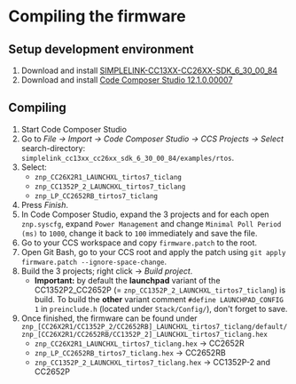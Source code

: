 # Compiling the firmware

## Setup development environment
1. Download and install [SIMPLELINK-CC13XX-CC26XX-SDK_6_30_00_84](https://www.ti.com/tool/download/SIMPLELINK-CC13XX-CC26XX-SDK)
1. Download and install [Code Composer Studio 12.1.0.00007](http://www.ti.com/tool/CCSTUDIO)

## Compiling
1. Start Code Composer Studio
1. Go to *File -> Import -> Code Composer Studio -> CCS Projects -> Select* search-directory: `simplelink_cc13xx_cc26xx_sdk_6_30_00_84/examples/rtos`. 
1. Select:
    - `znp_CC26X2R1_LAUNCHXL_tirtos7_ticlang`
    - `znp_CC1352P_2_LAUNCHXL_tirtos7_ticlang`
    - `znp_LP_CC2652RB_tirtos7_ticlang` 
4. Press *Finish*.
1. In Code Composer Studio, expand the 3 projects and for each open `znp.syscfg`, expand `Power Management` and change `Minimal Poll Period (ms)` to `1000`, change it back to `100` immediately and save the file.
1. Go to your CCS workspace and copy `firmware.patch` to the root.
1. Open Git Bash, go to your CCS root and apply the patch using `git apply firmware.patch --ignore-space-change`.
1. Build the 3 projects; right click -> *Build project*.
    - **Important:** by default the **launchpad** variant of the CC1352P2_CC2652P (= `znp_CC1352P_2_LAUNCHXL_tirtos7_ticlang`) is build. To build the **other** variant comment `#define LAUNCHPAD_CONFIG 1` in `preinclude.h` (located under `Stack/Config/`), don't forget to save.
1. Once finished, the firmware can be found under `znp_[CC26X2R1/CC1352P_2/CC2652RB]_LAUNCHXL_tirtos7_ticlang/default/znp_[CC26X2R1/CC2652RB/CC1352P_2]_LAUNCHXL_tirtos7_ticlang.hex`
    - `znp_CC26X2R1_LAUNCHXL_tirtos7_ticlang.hex` -> CC2652R
    - `znp_LP_CC2652RB_tirtos7_ticlang.hex` -> CC2652RB
    - `znp_CC1352P_2_LAUNCHXL_tirtos7_ticlang.hex` -> CC1352P-2 and CC2652P

